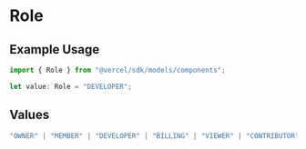 # Role

## Example Usage

```typescript
import { Role } from "@vercel/sdk/models/components";

let value: Role = "DEVELOPER";
```

## Values

```typescript
"OWNER" | "MEMBER" | "DEVELOPER" | "BILLING" | "VIEWER" | "CONTRIBUTOR"
```